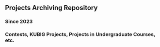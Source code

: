 ## Projects Archiving Repository

### Since 2023

### Contests, KUBIG Projects, Projects in Undergraduate Courses, etc.
